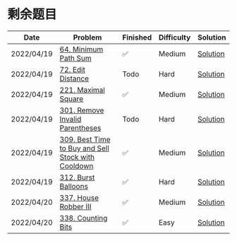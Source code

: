 # 剩余题目
| Date       | Problem                                                                                                                            | Finished | Difficulty | Solution                                               |
|------------|------------------------------------------------------------------------------------------------------------------------------------|----------|------------|--------------------------------------------------------|
| 2022/04/19 | [64. Minimum Path Sum](https://leetcode.com/problems/minimum-path-sum/)                                                            | ✅        | Medium     | [Solution](./src/hot100/MinPathSum.java)               |
| 2022/04/19 | [72. Edit Distance](https://leetcode.com/problems/edit-distance/)                                                                  | Todo     | Hard       | [Solution](./src/hot100/MinDistance.java)              |
| 2022/04/19 | [221. Maximal Square](https://leetcode.com/problems/maximal-square/)                                                               | ✅        | Medium     | [Solution](./src/hot100/MaximalSquare.java)            |
| 2022/04/19 | [301. Remove Invalid Parentheses](https://leetcode.com/problems/remove-invalid-parentheses/)                                       | Todo     | Hard       | [Solution](./src/hot100/RemoveInvalidParentheses.java) |
| 2022/04/19 | [309. Best Time to Buy and Sell Stock with Cooldown](https://leetcode.com/problems/best-time-to-buy-and-sell-stock-with-cooldown/) | ✅        | Medium     | [Solution](./src/hot100/MaxProfit.java)                |
| 2022/04/19 | [312. Burst Balloons](https://leetcode.com/problems/burst-balloons/)                                                               | ✅        | Hard       | [Solution](./src/hot100/MaxCoins.java)                 |
| 2022/04/20 | [337. House Robber III](https://leetcode.com/problems/house-robber-iii/)                                                           | ✅        | Medium     | [Solution](./src/hot100/Rob.java)                      |
| 2022/04/20 | [338. Counting Bits](https://leetcode.com/problems/counting-bits/)                                                                 | ✅        | Easy       | [Solution](./src/hot100/CountBits.java)                |
